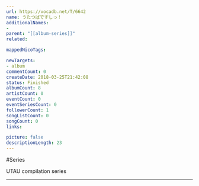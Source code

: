 ```yaml
---
url: https://vocadb.net/T/6642
name: うたつばですしっ！
additionalNames: 
- 
parent: "[[album-series]]"
related:

mappedNicoTags:

newTargets:
- album
commentCount: 0
createDate: 2018-03-25T21:42:08
status: Finished
albumCount: 8
artistCount: 0
eventCount: 0
eventSeriesCount: 0
followerCount: 1
songListCount: 0
songCount: 0
links: 

picture: false
descriptionLength: 23
---
```


#Series

UTAU compilation series

---

